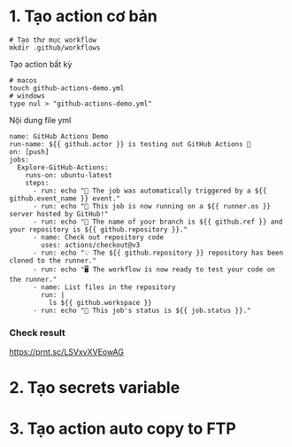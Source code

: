 # 1. Tạo action cơ bản

```
# Tạo thư mục workflow
mkdir .github/workflows
```
Tạo action bất kỳ
```
# macos
touch github-actions-demo.yml
# windows
type nul > "github-actions-demo.yml"
```

Nội dung file yml

```
name: GitHub Actions Demo
run-name: ${{ github.actor }} is testing out GitHub Actions 🚀
on: [push]
jobs:
  Explore-GitHub-Actions:
    runs-on: ubuntu-latest
    steps:
      - run: echo "🎉 The job was automatically triggered by a ${{ github.event_name }} event."
      - run: echo "🐧 This job is now running on a ${{ runner.os }} server hosted by GitHub!"
      - run: echo "🔎 The name of your branch is ${{ github.ref }} and your repository is ${{ github.repository }}."
      - name: Check out repository code
        uses: actions/checkout@v3
      - run: echo "💡 The ${{ github.repository }} repository has been cloned to the runner."
      - run: echo "🖥️ The workflow is now ready to test your code on the runner."
      - name: List files in the repository
        run: |
          ls ${{ github.workspace }}
      - run: echo "🍏 This job's status is ${{ job.status }}."
```

### Check result

https://prnt.sc/LSVxvXVEowAG



# 2. Tạo secrets variable

# 3. Tạo action auto copy to FTP